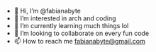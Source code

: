 - 👋 Hi, I’m @fabianabyte
- 👀 I’m interested in arch and coding
- 🌱 I’m currently learning much things lol
- 💞️ I’m looking to collaborate on every fun code
- 📫 How to reach me fabianabyte@gmail.com

<!---
fabianabyte/fabianabyte is a ✨ special ✨ repository because its `README.md` (this file) appears on your GitHub profile.
You can click the Preview link to take a look at your changes.
--->
